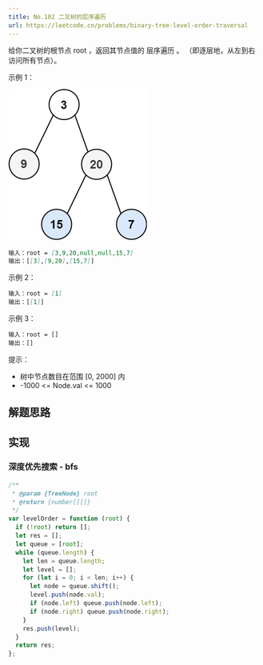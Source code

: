 ```yaml
---
title: No.102 二叉树的层序遍历
url: https://leetcode.cn/problems/binary-tree-level-order-traversal
---
```


给你二叉树的根节点 root ，返回其节点值的 层序遍历 。 （即逐层地，从左到右访问所有节点）。

示例 1：

![sample_1](/img/code_leetcode_No.102_sample_1.png)

```md
输入：root = [3,9,20,null,null,15,7]
输出：[[3],[9,20],[15,7]]
```

示例 2：

```md
输入：root = [1]
输出：[[1]]
```

示例 3：

```md
输入：root = []
输出：[]
```

提示：

- 树中节点数目在范围 \[0, 2000\] 内
- -1000 <= Node.val <= 1000

## 解题思路

## 实现

### 深度优先搜索 - bfs

```js
/**
 * @param {TreeNode} root
 * @return {number[][]}
 */
var levelOrder = function (root) {
  if (!root) return [];
  let res = [];
  let queue = [root];
  while (queue.length) {
    let len = queue.length;
    let level = [];
    for (let i = 0; i < len; i++) {
      let node = queue.shift();
      level.push(node.val);
      if (node.left) queue.push(node.left);
      if (node.right) queue.push(node.right);
    }
    res.push(level);
  }
  return res;
};
```

